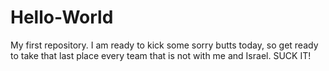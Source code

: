 # Hello-World
My first repository.
I am ready to kick some sorry butts today, so get ready to take that last place every team that is not with me and Israel. SUCK IT!
